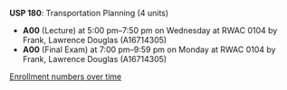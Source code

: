 **USP 180**: Transportation Planning (4 units)

- **A00** (Lecture) at 5:00 pm–7:50 pm on Wednesday at RWAC 0104 by Frank, Lawrence Douglas (A16714305)
- **A00** (Final Exam) at 7:00 pm–9:59 pm on Monday at RWAC 0104 by Frank, Lawrence Douglas (A16714305)

[Enrollment numbers over time](./USP180.tsv)
